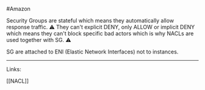 #Amazon 

Security Groups are stateful which means they automatically allow response traffic. 
⚠️  They can't explicit DENY, <span class="red-text">only ALLOW</span> or implicit DENY which means <span class="red-text">they can't block</span> specific bad actors which is why NACLs are used together with SG. ⚠️ 

SG are attached to ENI (Elastic Network Interfaces) not to instances. 


---
Links:

[[NACL]]